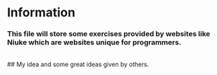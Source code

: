 # Information
### This file will store some exercises provided by websites like **Niuke** which are websites unique for programmers.
<br/>
## My idea and some great ideas given by others.
